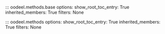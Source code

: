 ::: oodeel.methods.base
    options:
        show_root_toc_entry: True
        inherited_members: True
        filters: None

::: oodeel.methods
    options:
        show_root_toc_entry: True
        inherited_members: True
        filters: None
